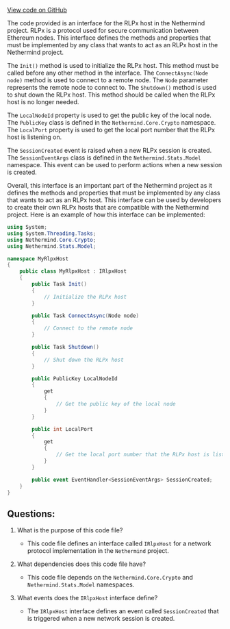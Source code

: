 [View code on GitHub](https://github.com/nethermindeth/nethermind/Nethermind.Network/Rlpx/IRlpxHost.cs)

The code provided is an interface for the RLPx host in the Nethermind project. RLPx is a protocol used for secure communication between Ethereum nodes. This interface defines the methods and properties that must be implemented by any class that wants to act as an RLPx host in the Nethermind project.

The `Init()` method is used to initialize the RLPx host. This method must be called before any other method in the interface. The `ConnectAsync(Node node)` method is used to connect to a remote node. The `Node` parameter represents the remote node to connect to. The `Shutdown()` method is used to shut down the RLPx host. This method should be called when the RLPx host is no longer needed.

The `LocalNodeId` property is used to get the public key of the local node. The `PublicKey` class is defined in the `Nethermind.Core.Crypto` namespace. The `LocalPort` property is used to get the local port number that the RLPx host is listening on.

The `SessionCreated` event is raised when a new RLPx session is created. The `SessionEventArgs` class is defined in the `Nethermind.Stats.Model` namespace. This event can be used to perform actions when a new session is created.

Overall, this interface is an important part of the Nethermind project as it defines the methods and properties that must be implemented by any class that wants to act as an RLPx host. This interface can be used by developers to create their own RLPx hosts that are compatible with the Nethermind project. Here is an example of how this interface can be implemented:

```csharp
using System;
using System.Threading.Tasks;
using Nethermind.Core.Crypto;
using Nethermind.Stats.Model;

namespace MyRlpxHost
{
    public class MyRlpxHost : IRlpxHost
    {
        public Task Init()
        {
            // Initialize the RLPx host
        }

        public Task ConnectAsync(Node node)
        {
            // Connect to the remote node
        }

        public Task Shutdown()
        {
            // Shut down the RLPx host
        }

        public PublicKey LocalNodeId
        {
            get
            {
                // Get the public key of the local node
            }
        }

        public int LocalPort
        {
            get
            {
                // Get the local port number that the RLPx host is listening on
            }
        }

        public event EventHandler<SessionEventArgs> SessionCreated;
    }
}
```
## Questions: 
 1. What is the purpose of this code file?
    - This code file defines an interface called `IRlpxHost` for a network protocol implementation in the `Nethermind` project.

2. What dependencies does this code file have?
    - This code file depends on the `Nethermind.Core.Crypto` and `Nethermind.Stats.Model` namespaces.

3. What events does the `IRlpxHost` interface define?
    - The `IRlpxHost` interface defines an event called `SessionCreated` that is triggered when a new network session is created.